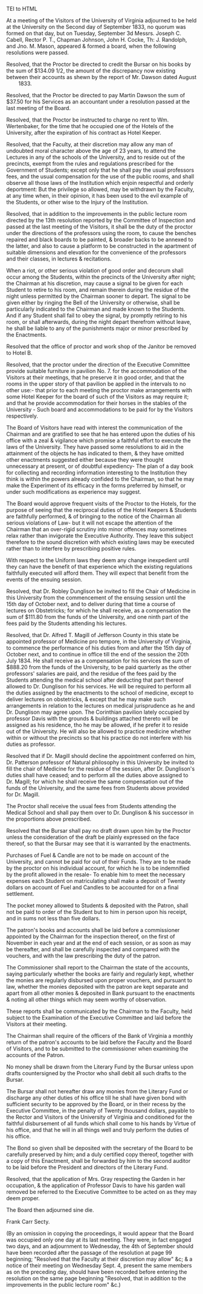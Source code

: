  TEI to HTML

At a meeting of the Visitors of the University of Virginia adjourned to be held at the University on the Second day of September 1833, no quorum was formed on that day, but on Tuesday, September 3d Messrs. Joseph C. Cabell, Rector P. T., Chapman Johnson, John H. Cocke, Th: J. Randolph, and Jno. M. Mason, appeared & formed a board, when the following resolutions were passed.

Resolved, that the Proctor be directed to credit the Bursar on his books by the sum of $134.09 1/2, the amount of the discrepancy now existing between their accounts as shewn by the report of Mr. Dawson dated August    1833.

Resolved, that the Proctor be directed to pay Martin Dawson the sum of $37.50 for his Services as an accountant under a resolution passed at the last meeting of the Board.

Resolved, that the Proctor be instructed to charge no rent to Wm. Wertenbaker, for the time that he occupied one of the Hotels of the University, after the expiration of his contract as Hotel Keeper.

Resolved, that the Faculty, at their discretion may allow any man of undoubted moral character above the age of 23 years, to attend the Lectures in any of the schools of the University, and to reside out of the precincts, exempt from the rules and regulations prescribed for the Government of Students; except only that he shall pay the usual professors fees, and the usual compensation for the use of the public rooms, and shall observe all those laws of the Institution which enjoin respectful and orderly deportment: But the privilege so allowed, may be withdrawn by the Faculty, at any time when, in their opinion, it has been used to the evil example of the Students, or other wise to the Injury of the Institution.

Resolved, that in addition to the improvements in the public lecture room directed by the 13th resolution reported by the Committee of Inspection and passed at the last meeting of the Visitors, it shall be the duty of the proctor under the directions of the professors using the room, to cause the benches repaired and black boards to be painted, & broader backs to be annexed to the latter, and also to cause a platform to be constructed in the apartment of suitable dimensions and elevation for the convenience of the professors and their classes, in lectures & recitations.

When a riot, or other serious violation of good order and decorum shall occur among the Students, within the precincts of the University after night; the Chairman at his discretion, may cause a signal to be given for each Student to retire to his room, and remain therein during the residue of the night unless permitted by the Chairman sooner to depart. The signal to be given either by ringing the Bell of the University or otherwise, shall be particularly indicated to the Chairman and made known to the Students. And if any Student shall fail to obey the signal, by promptly retiring to his room, or shall afterwards, during the night depart therefrom without leave, he shall be liable to any of the punishments major or minor prescribed by the Enactments.

Resolved that the office of proctor and work shop of the Janitor be removed to Hotel B.

Resolved, that the proctor under the direction of the Executive Committee provide suitable furniture in pavilion No. 7. for the accommodation of the Visitors at their meetings, that he preserve it in good order, and that the rooms in the upper story of that pavilion be applied in the intervals to no other use:- that prior to each meeting the proctor make arrangements with some Hotel Keeper for the board of such of the Visitors as may require it; and that he provide accommodation for their horses in the stables of the University - Such board and accommodations to be paid for by the Visitors respectively.

The Board of Visitors have read with interest the communication of the Chairman and are gratified to see that he has entered upon the duties of his office with a zeal & vigilance which promise a faithful effort to execute the laws of the University. They have passed some resolutions to aid in the attainment of the objects he has indicated to them, & they have omitted other enactments suggested either because they were thought unnecessary at present, or of doubtful expediency- The plan of a day book for collecting and recording information interesting to the Institution they think is within the powers already confided to the Chairman, so that he may make the Experiment of its efficacy in the forms preferred by himself, or under such modifications as experience may suggest.

The Board would approve frequent visits of the Proctor to the Hotels, for the purpose of seeing that the reciprocal duties of the Hotel Keepers & Students are faithfully performed, & of bringing to the notice of the Chairman all serious violations of Law- but it will not escape the attention of the Chairman that an over-rigid scrutiny into minor offences may sometimes relax rather than invigorate the Executive Authority. They leave this subject therefore to the sound discretion with which existing laws may be executed rather than to interfere by prescribing positive rules.

With respect to the Uniform laws they deem any change inexpedient until they can have the benefit of that experience which the existing regulations faithfully executed will afford them. They will expect that benefit from the events of the ensuing session.

Resolved, that Dr. Robley Dunglison be invited to fill the Chair of Medicine in this University from the commencement of the ensuing session until the 15th day of October next, and to deliver during that time a course of lectures on Obstetricks; for which he shall receive, as a compensation the sum of $111.80 from the funds of the University, and one ninth part of the fees paid by the Students attending his lectures.

Resolved, that Dr. Alfred T. Magill of Jefferson County in this state be appointed professor of Medicine pro tempore, in the University of Virginia, to commence the performance of his duties from and after the 15th day of October next, and to continue in office till the end of the session the 20th July 1834. He shall receive as a compensation for his services the sum of $888.20 from the funds of the University, to be paid quarterly as the other professors' salaries are paid, and the residue of the fees paid by the Students attending the medical school after deducting that part thereof allowed to Dr. Dunglison for his services. He will be required to perform all the duties assigned by the enactments to the school of medicine, except to deliver lectures on obstetricks, & except that he may make such arrangements in relation to the lectures on medical jurisprudence as he and Dr. Dunglison may agree upon. The Corinthian pavilion lately occupied by professor Davis with the grounds & buildings attached thereto will be assigned as his residence, tho he may be allowed, if he prefer it to reside out of the University. He will also be allowed to practice medicine whether within or without the precincts so that his practice do not interfere with his duties as professor.

Resolved that if Dr. Magill should decline the appointment conferred on him, Dr. Patterson professor of Natural philosophy in this University be invited to fill the chair of Medicine for the residue of the session, after Dr. Dunglison's duties shall have ceased; and to perform all the duties above assigned to Dr. Magill; for which he shall receive the same compensation out of the funds of the University, and the same fees from Students above provided for Dr. Magill.

The Proctor shall receive the usual fees from Students attending the Medical School and shall pay them over to Dr. Dunglison & his successor in the proportions above prescribed.

Resolved that the Bursar shall pay no draft drawn upon him by the Proctor unless the consideration of the draft be plainly expressed on the face thereof, so that the Bursar may see that it is warranted by the enactments.

Purchases of Fuel & Candle are not to be made on account of the University, and cannot be paid for out of their Funds. They are to be made by the proctor on his individual account, for which he is to be indemnified by the profit allowed in the resale- To enable him to meet the necessary expenses each Student on matriculating shall make a deposit of Twenty dollars on account of Fuel and Candles to be accounted for on a final settlement.

The pocket money allowed to Students & deposited with the Patron, shall not be paid to order of the Student but to him in person upon his receipt, and in sums not less than five dollars.

The patron's books and accounts shall be laid before a commissioner appointed by the Chairman for the inspection thereof, on the first of November in each year and at the end of each session, or as soon as may be thereafter, and shall be carefully inspected and compared with the vouchers, and with the law prescribing the duty of the patron.

The Commissioner shall report to the Chairman the state of the accounts, saying particularly whether the books are fairly and regularly kept, whether the monies are regularly disbursed upon proper vouchers, and pursuant to law, whether the monies deposited with the patron are kept separate and apart from all other monies & deposited in Bank pursuant to the enactments & noting all other things which may seem worthy of observation.

These reports shall be communicated by the Chairman to the Faculty, held subject to the Examination of the Executive Committee and laid before the Visitors at their meeting.

The Chairman shall require of the officers of the Bank of Virginia a monthly return of the patron's accounts to be laid before the Faculty and the Board of Visitors, and to be submitted to the commissioner when examining the accounts of the Patron.

No money shall be drawn from the Literary Fund by the Bursar unless upon drafts countersigned by the Proctor who shall debit all such drafts to the Bursar.

The Bursar shall not hereafter draw any monies from the Literary Fund or discharge any other duties of his office till he shall have given bond with sufficient security to be approved by the Board, or in their recess by the Executive Committee, in the penalty of Twenty thousand dollars, payable to the Rector and Visitors of the University of Virginia and conditioned for the faithful disbursement of all funds which shall come to his hands by Virtue of his office, and that he will in all things well and truly perform the duties of his office.

The Bond so given shall be deposited with the secretary of the Board to be carefully preserved by him; and a duly certified copy thereof, together with a copy of this Enactment, shall be forwarded by him to the second auditor to be laid before the President and directors of the Literary Fund.

Resolved, that the application of Mrs. Gray respecting the Garden in her occupation, & the application of Professor Davis to have his garden wall removed be referred to the Executive Committee to be acted on as they may deem proper.

The Board then adjourned sine die.

Frank Carr Secty.

(By an omission in copying the proceedings, it would appear that the Board was occupied only one day at its last meeting. They were, in fact engaged two days, and an adjournment to Wednesday, the 4th of September should have been recorded after the passage of the resolution at page 99 beginning; "Resolved that the Faculty at their discretion may allow" &c; & a notice of their meeting on Wednesday Sept. 4, present the same members as on the preceding day, should have been recorded before entering the resolution on the same page beginning "Resolved, that in addition to the improvements in the public lecture room" &c.)